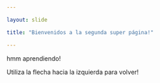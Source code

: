 ```yaml
---

layout: slide

title: "Bienvenidos a la segunda super página!"

---
```


hmm aprendiendo!

Utiliza la flecha hacia la izquierda para volver!
